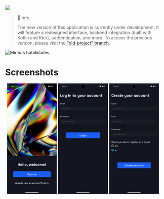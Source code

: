
![](https://github.com/user-attachments/assets/25619d0b-f474-4d4e-b79a-a1a1546e1834)

> 📘 Info
>
> The new version of this application is currently under development. It will feature a redesigned interface, backend integration (built with Kotlin and Ktor), authentication, and more. To access the previous version, please visit the ["old-project" branch](https://github.com/LucasWithBoots/pontoQR/tree/old-project).

![Minhas habilidades](https://skillicons.dev/icons?i=ts,react,kotlin,tailwind)

# Screenshots
<p float="left" align="middle">
  <img src="./assets/images/screenshots/homescreen.png" width="32%" />
  <img src="./assets/images/screenshots/login.png" width="32%" /> 
  <img src="./assets/images/screenshots/register.png" width="32%" />
</p>
